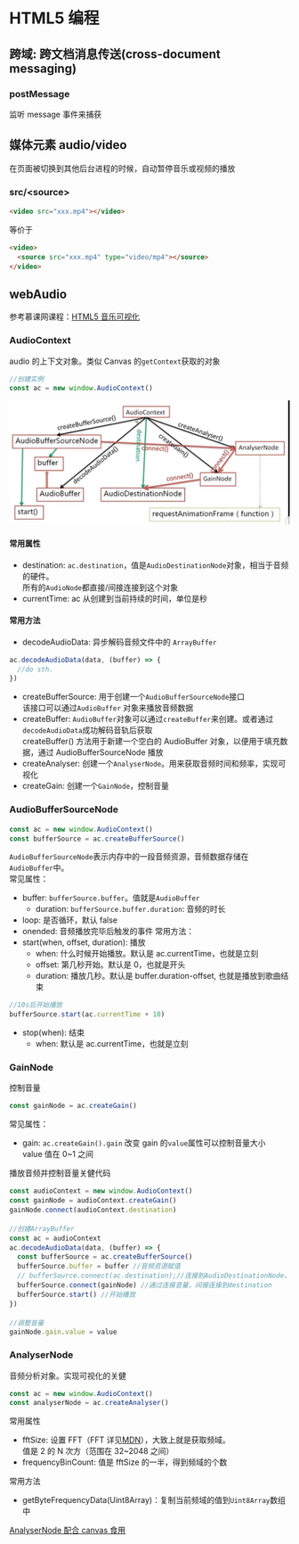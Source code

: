 # HTML5 编程

## 跨域: 跨文档消息传送(cross-document messaging)

### postMessage

监听 message 事件来捕获

## 媒体元素 audio/video

在页面被切换到其他后台进程的时候，自动暂停音乐或视频的播放

### src/&lt;source&gt;

```html
<video src="xxx.mp4"></video>
```

等价于

```html
<video>
  <source src="xxx.mp4" type="video/mp4"></source>
</video>
```

## webAudio

参考慕课网课程：[HTML5 音乐可视化](https://www.imooc.com/learn/299)

### AudioContext

audio 的上下文对象。类似 Canvas 的`getContext`获取的对象

```js
//创建实例
const ac = new window.AudioContext()
```

![常用API关系图](../images/webAudio.jpg)

#### 常用属性

- destination: `ac.destination`，值是`AudioDestinationNode`对象，相当于音频的硬件。  
  所有的`AudioNode`都直接/间接连接到这个对象
- currentTime: ac 从创建到当前持续的时间，单位是秒

#### 常用方法

- decodeAudioData: 异步解码音频文件中的 `ArrayBuffer`

```js
ac.decodeAudioData(data, (buffer) => {
  //do sth.
})
```

- createBufferSource: 用于创建一个`AudioBufferSourceNode`接口  
  该接口可以通过`AudioBuffer` 对象来播放音频数据
- createBuffer: `AudioBuffer`对象可以通过`createBuffer`来创建。或者通过`decodeAudioData`成功解码音轨后获取  
  createBuffer() 方法用于新建一个空白的 AudioBuffer 对象，以便用于填充数据，通过 AudioBufferSourceNode 播放
- createAnalyser: 创建一个`AnalyserNode`。用来获取音频时间和频率，实现可视化
- createGain: 创建一个`GainNode`，控制音量

### AudioBufferSourceNode

```js
const ac = new window.AudioContext()
const bufferSource = ac.createBufferSource()
```

`AudioBufferSourceNode`表示内存中的一段音频资源，音频数据存储在`AudioBuffer`中。  
常见属性：

- buffer: `bufferSource.buffer`。值就是`AudioBuffer`
  - duration: `bufferSource.buffer.duration`: 音频的时长
- loop: 是否循环，默认 false
- onended: 音频播放完毕后触发的事件
  常用方法：
- start(when, offset, duration): 播放
  - when: 什么时候开始播放。默认是 ac.currentTime，也就是立刻
  - offset: 第几秒开始。默认是 0，也就是开头
  - duration: 播放几秒。默认是 buffer.duration-offset, 也就是播放到歌曲结束

```js
//10s后开始播放
bufferSource.start(ac.currentTime + 10)
```

- stop(when): 结束
  - when: 默认是 ac.currentTime，也就是立刻

### GainNode

控制音量

```js
const gainNode = ac.createGain()
```

常见属性：

- gain: `ac.createGain().gain` 改变 gain 的`value`属性可以控制音量大小  
  value 值在 0~1 之间

播放音频并控制音量关健代码

```js
const audioContext = new window.AudioContext()
const gainNode = audioContext.createGain()
gainNode.connect(audioContext.destination)

//创建ArrayBuffer
const ac = audioContext
ac.decodeAudioData(data, (buffer) => {
  const bufferSource = ac.createBufferSource()
  bufferSource.buffer = buffer //音频资源赋值
  // bufferSource.connect(ac.destination);//连接到AudioDestinationNode，！此处直接连接无效
  bufferSource.connect(gainNode) //通过连接音量，间接连接到destination
  bufferSource.start() //开始播放
})

//调整音量
gainNode.gain.value = value
```

### AnalyserNode

音频分析对象。实现可视化的关健

```js
const ac = new window.AudioContext()
const analyserNode = ac.createAnalyser()
```

常用属性

- fftSize: 设置 FFT（FFT 详见[MDN](https://developer.mozilla.org/zh-CN/docs/Web/API/AnalyserNode)），大致上就是获取频域。  
  值是 2 的 N 次方（范围在 32~2048 之间）
- frequencyBinCount: 值是 fftSize 的一半，得到频域的个数

常用方法

- getByteFrequencyData(Uint8Array)：复制当前频域的值到`Uint8Array`数组中

[AnalyserNode 配合 canvas 食用](./034_animation.md)
